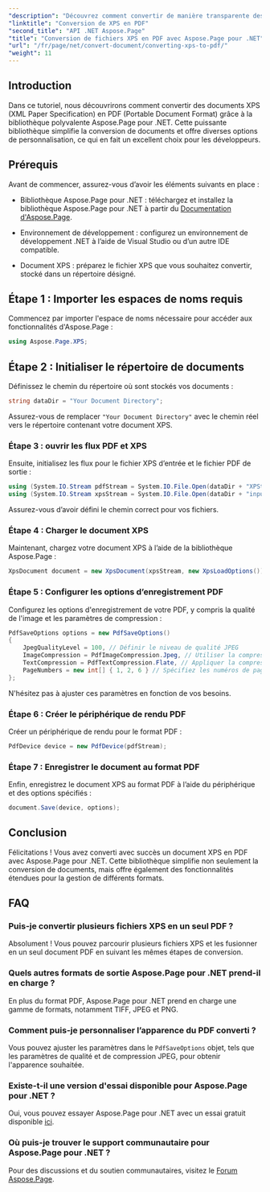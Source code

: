 ```yaml
---
"description": "Découvrez comment convertir de manière transparente des documents XPS (XML Paper Specification) en PDF (Portable Document Format) à l'aide de la puissante bibliothèque Aspose.Page pour .NET."
"linktitle": "Conversion de XPS en PDF"
"second_title": "API .NET Aspose.Page"
"title": "Conversion de fichiers XPS en PDF avec Aspose.Page pour .NET"
"url": "/fr/page/net/convert-document/converting-xps-to-pdf/"
"weight": 11
---
```


## Introduction

Dans ce tutoriel, nous découvrirons comment convertir des documents XPS (XML Paper Specification) en PDF (Portable Document Format) grâce à la bibliothèque polyvalente Aspose.Page pour .NET. Cette puissante bibliothèque simplifie la conversion de documents et offre diverses options de personnalisation, ce qui en fait un excellent choix pour les développeurs.

## Prérequis

Avant de commencer, assurez-vous d’avoir les éléments suivants en place :

- Bibliothèque Aspose.Page pour .NET : téléchargez et installez la bibliothèque Aspose.Page pour .NET à partir du [Documentation d'Aspose.Page](https://reference.aspose.com/page/net/).
  
- Environnement de développement : configurez un environnement de développement .NET à l’aide de Visual Studio ou d’un autre IDE compatible.

- Document XPS : préparez le fichier XPS que vous souhaitez convertir, stocké dans un répertoire désigné.

## Étape 1 : Importer les espaces de noms requis

Commencez par importer l'espace de noms nécessaire pour accéder aux fonctionnalités d'Aspose.Page :

```csharp
using Aspose.Page.XPS;
```

## Étape 2 : Initialiser le répertoire de documents

Définissez le chemin du répertoire où sont stockés vos documents :

```csharp
string dataDir = "Your Document Directory";
```

Assurez-vous de remplacer `"Your Document Directory"` avec le chemin réel vers le répertoire contenant votre document XPS.

### Étape 3 : ouvrir les flux PDF et XPS

Ensuite, initialisez les flux pour le fichier XPS d’entrée et le fichier PDF de sortie :

```csharp
using (System.IO.Stream pdfStream = System.IO.File.Open(dataDir + "XPStoPDF_out.pdf", System.IO.FileMode.OpenOrCreate, System.IO.FileAccess.Write))
using (System.IO.Stream xpsStream = System.IO.File.Open(dataDir + "input.xps", System.IO.FileMode.Open))
```

Assurez-vous d’avoir défini le chemin correct pour vos fichiers.

### Étape 4 : Charger le document XPS

Maintenant, chargez votre document XPS à l’aide de la bibliothèque Aspose.Page :

```csharp
XpsDocument document = new XpsDocument(xpsStream, new XpsLoadOptions());
```

### Étape 5 : Configurer les options d’enregistrement PDF

Configurez les options d'enregistrement de votre PDF, y compris la qualité de l'image et les paramètres de compression :

```csharp
PdfSaveOptions options = new PdfSaveOptions()
{
    JpegQualityLevel = 100, // Définir le niveau de qualité JPEG
    ImageCompression = PdfImageCompression.Jpeg, // Utiliser la compression JPEG pour les images
    TextCompression = PdfTextCompression.Flate, // Appliquer la compression Flate pour le texte
    PageNumbers = new int[] { 1, 2, 6 } // Spécifiez les numéros de page à inclure
};
```

N'hésitez pas à ajuster ces paramètres en fonction de vos besoins.

### Étape 6 : Créer le périphérique de rendu PDF

Créer un périphérique de rendu pour le format PDF :

```csharp
PdfDevice device = new PdfDevice(pdfStream);
```

### Étape 7 : Enregistrer le document au format PDF

Enfin, enregistrez le document XPS au format PDF à l’aide du périphérique et des options spécifiés :

```csharp
document.Save(device, options);
```

## Conclusion

Félicitations ! Vous avez converti avec succès un document XPS en PDF avec Aspose.Page pour .NET. Cette bibliothèque simplifie non seulement la conversion de documents, mais offre également des fonctionnalités étendues pour la gestion de différents formats.

## FAQ

### Puis-je convertir plusieurs fichiers XPS en un seul PDF ?

Absolument ! Vous pouvez parcourir plusieurs fichiers XPS et les fusionner en un seul document PDF en suivant les mêmes étapes de conversion.

### Quels autres formats de sortie Aspose.Page pour .NET prend-il en charge ?

En plus du format PDF, Aspose.Page pour .NET prend en charge une gamme de formats, notamment TIFF, JPEG et PNG.

### Comment puis-je personnaliser l’apparence du PDF converti ?

Vous pouvez ajuster les paramètres dans le `PdfSaveOptions` objet, tels que les paramètres de qualité et de compression JPEG, pour obtenir l'apparence souhaitée.

### Existe-t-il une version d'essai disponible pour Aspose.Page pour .NET ?

Oui, vous pouvez essayer Aspose.Page pour .NET avec un essai gratuit disponible [ici](https://releases.aspose.com/).

### Où puis-je trouver le support communautaire pour Aspose.Page pour .NET ?

Pour des discussions et du soutien communautaires, visitez le [Forum Aspose.Page](https://forum.aspose.com/c/page/39).